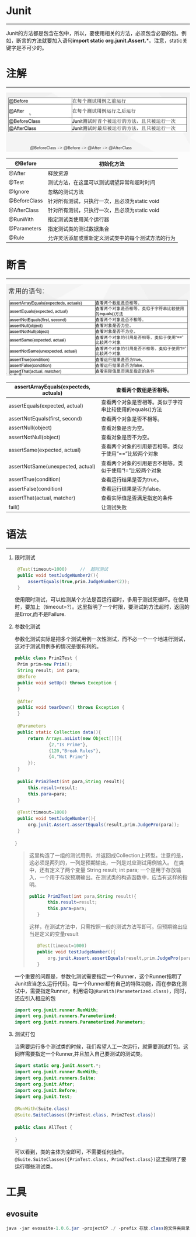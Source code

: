 # Junit

---

Junit的方法都是包含在包中，所以，要使用相关的方法，必须包含必要的包。例如，断言的方法就要加入语句**import static org.junit.Assert.***。注意，static关键字是不可少的。



# 注解

---

![image-20231011190957161](Pictures/image-20231011190957161.png)

| @Before      | 初始化方法                                         |
| ------------ | -------------------------------------------------- |
| @After       | 释放资源                                           |
| @Test        | 测试方法，在这里可以测试期望异常和超时时间         |
| @Ignore      | 忽略的测试方法                                     |
| @BeforeClass | 针对所有测试，只执行一次，且必须为static void      |
| @AfterClass  | 针对所有测试，只执行一次，且必须为static void      |
| @RunWith     | 指定测试类使用某个运行器                           |
| @Parameters  | 指定测试类的测试数据集合                           |
| @Rule        | 允许灵活添加或重新定义测试类中的每个测试方法的行为 |

# 断言

---

![image-20231011191039108](Pictures/image-20231011191039108.png)

| assertArrayEquals(expecteds,  actuals) | 查看两个数组是否相等。                                   |
| -------------------------------------- | -------------------------------------------------------- |
| assertEquals(expected,  actual)        | 查看两个对象是否相等。类似于字符串比较使用的equals()方法 |
| assertNotEquals(first,  second)        | 查看两个对象是否不相等。                                 |
| assertNull(object)                     | 查看对象是否为空。                                       |
| assertNotNull(object)                  | 查看对象是否不为空。                                     |
| assertSame(expected,  actual)          | 查看两个对象的引用是否相等。类似于使用“==”比较两个对象   |
| assertNotSame(unexpected,  actual)     | 查看两个对象的引用是否不相等。类似于使用“!=”比较两个对象 |
| assertTrue(condition)                  | 查看运行结果是否为true。                                 |
| assertFalse(condition)                 | 查看运行结果是否为false。                                |
| assertThat(actual,  matcher)           | 查看实际值是否满足指定的条件                             |
| fail()                                 | 让测试失败                                               |



# 语法

---

1. 限时测试

   ```java
   	@Test(timeout=1000)		//	超时测试
   	public void testJudgeNumber2(){
   		assertEquals(true,prim.JudgeNumber(2));
   	}
   ```

   使用限时测试，可以检测某个方法是否运行超时，多用于测试死循环。在使用时，要加上（timeout=?）。这里指明了一个时限，要测试的方法超时，返回的是Error,而不是Failure.

2. 参数化测试

   参数化测试实际是把多个测试用例一次性测试，而不必一个一个地进行测试，这对于测试用例多的情况是很有利的。

   ```java
   public class Prim2Test {
   	Prim prim=new Prim();
   	String result; int para;
   	@Before
   	public void setUp() throws Exception {
   	}
   
   	@After
   	public void tearDown() throws Exception {
   	}
   	
   	@Parameters
   	public static Collection data(){
   		return Arrays.asList(new Object[][]{
   				{2,"Is Prime"},
   				{120,"Break Rules"},
   				{4,"Not Prime"}
   		});
   	}
   	
   	public Prim2Test(int para,String result){
   		this.result=result;
   		this.para=para;
   	}
   	
   	@Test(timeout=1000)
   	public void testJudgeNumber(){
   		org.junit.Assert.assertEquals(result,prim.JudgePro(para));
   	}
   
   }
   ```

   > 这里构造了一组的测试用例，并返回成Collection上转型。注意的是，这必须是两列的，一列是预期输出，一列是对应测试用例输入。
   > 在类中，还有定义了两个变量
   > String result; int para;
   > 一个是用于存放输入，一个用于存放预期输出。在测试类的构造函数中，应当有这样的指明。
   >
   > ```java
   > public Prim2Test(int para,String result){
   > 		this.result=result;
   > 		this.para=para;
   > 	}
   > 
   > ```
   >
   > 这样，在测试方法中，只需按照一般的测试方法写即可。但预期输出应当是定义的变量result
   >
   > ```java
   > 	@Test(timeout=1000)
   > 	public void testJudgeNumber(){
   > 		org.junit.Assert.assertEquals(result,prim.JudgePro(para));
   > 	}
   > ```

   一个重要的问题是，参数化测试需要指定一个Runner，这个Runner指明了Junit应当怎么运行代码。每一个Runner都有自己的特殊功能，而在参数化测试中，需要指定Runner，利用语句`@RunWith(Parameterized.class)`，同时，还应引入相应的包

   ```java
   import org.junit.runner.RunWith;
   import org.junit.runners.Parameterized;
   import org.junit.runners.Parameterized.Parameters;
   ```

3. 测试打包

   当需要运行多个测试类的时候，我们希望人工一次运行，就需要测试打包。这同样需要指定一个Runner,并且加入自己要测试的测试类。

    ```java
    import static org.junit.Assert.*;
    import org.junit.runner.RunWith;
    import org.junit.runners.Suite;
    import org.junit.After;
    import org.junit.Before;
    import org.junit.Test;
    
    @RunWith(Suite.class)
    @Suite.SuiteClasses({PrimTest.class, Prim2Test.class})
    
    public class AllTest {
    
    }
    ```
   
   可以看到，类的主体为空即可，不需要任何操作。
   `@Suite.SuiteClasses({PrimTest.class, Prim2Test.class})`这里指明了要运行哪些测试类。



# 工具

## evosuite

```java
java -jar evosuite-1.0.6.jar -projectCP ./ -prefix 存放.class的文件夹目录 
```

